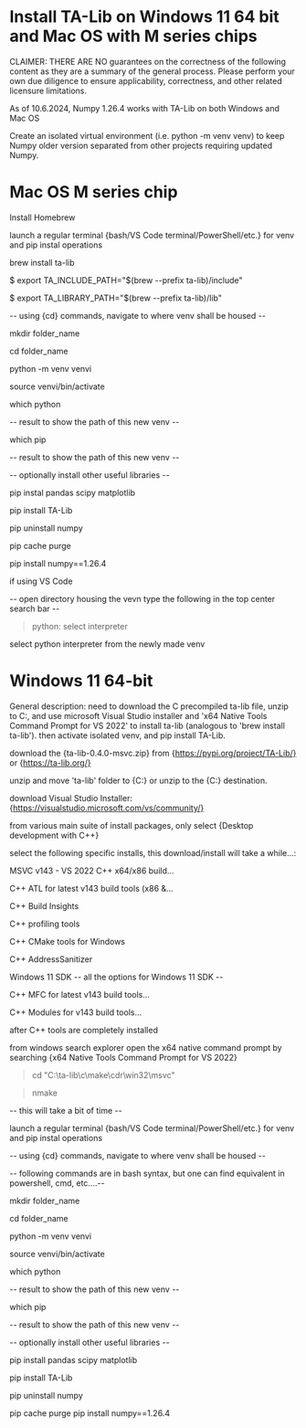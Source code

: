 # Install TA-Lib on Windows 11 64 bit and Mac OS with M series chips

CLAIMER: THERE ARE NO guarantees on the correctness of the following content as they are a summary of the general process. Please perform your own due diligence to ensure applicability, correctness, and other related licensure limitations. 

As of 10.6.2024, Numpy 1.26.4 works with TA-Lib on both Windows and Mac OS

Create an isolated virtual environment (i.e. python -m venv venv) to keep Numpy older version separated from other projects requiring updated Numpy.

# Mac OS M series chip

Install Homebrew

launch a regular terminal {bash/VS Code terminal/PowerShell/etc.} for venv and pip instal operations

  brew install ta-lib
  
  $ export TA_INCLUDE_PATH="$(brew --prefix ta-lib)/include"
  
  $ export TA_LIBRARY_PATH="$(brew --prefix ta-lib)/lib"
  
  -- using {cd} commands, navigate to where venv shall be housed --
  
  mkdir folder_name
  
  cd folder_name
  
  python -m venv venvi
  
  source venvi/bin/activate
  
  which python 
  
  -- result to show the path of this new venv --
  
  which pip
  
  -- result to show the path of this new venv --
  
  -- optionally install other useful libraries --
  
  pip instal pandas scipy matplotlib
  
  pip install TA-Lib
  
  pip uninstall numpy
  
  pip cache purge
  
  pip install numpy==1.26.4
  

if using VS Code

  -- open directory housing the vevn type the following in the top center search bar --
  
  > python: select interpreter

  select python interpreter from the newly made venv
  

# Windows 11 64-bit

General description: need to download the C precompiled ta-lib file, unzip to C:\, and use microsoft Visual Studio installer and 'x64 Native Tools Command Prompt for VS 2022' to install ta-lib (analogous to 'brew install ta-lib'). then activate isolated venv, and pip install TA-Lib.

download the {ta-lib-0.4.0-msvc.zip} from {https://pypi.org/project/TA-Lib/} or {https://ta-lib.org/}

unzip and move 'ta-lib' folder to {C:\} or unzip to the {C:\} destination.

download Visual Studio Installer: {https://visualstudio.microsoft.com/vs/community/}

from various main suite of install packages, only select {Desktop development with C++} 

select the following specific installs, this download/install will take a while...:

  MSVC v143 - VS 2022 C++ x64/x86 build...
  
  C++ ATL for latest v143 build tools (x86 &...
  
  C++ Build Insights
  
  C++ profiling tools
  
  C++ CMake tools for Windows
  
  C++ AddressSanitizer
  
  Windows 11 SDK -- all the options for Windows 11 SDK --
  
  C++ MFC for latest v143 build tools...
  
  C++ Modules for v143 build tools...
  
after C++ tools are completely installed

from windows search explorer open the x64 native command prompt by searching {x64 Native Tools Command Prompt for VS 2022}

> cd "C:\ta-lib\c\make\cdr\win32\msvc" 

> nmake

-- this will take a bit of time --

launch a regular terminal {bash/VS Code terminal/PowerShell/etc.} for venv and pip instal operations

 -- using {cd} commands, navigate to where venv shall be housed --
 
 -- following commands are in bash syntax, but one can find equivalent in powershell, cmd, etc....--
 
  mkdir folder_name
  
  cd folder_name
  
  python -m venv venvi
  
  source venvi/bin/activate
  
  which python 
 
  -- result to show the path of this new venv --
  
  which pip
 
  -- result to show the path of this new venv --
  
  -- optionally install other useful libraries --
  
  pip install pandas scipy matplotlib
  
  pip install TA-Lib
  
  pip uninstall numpy
  
  pip cache purge
  pip install numpy==1.26.4





